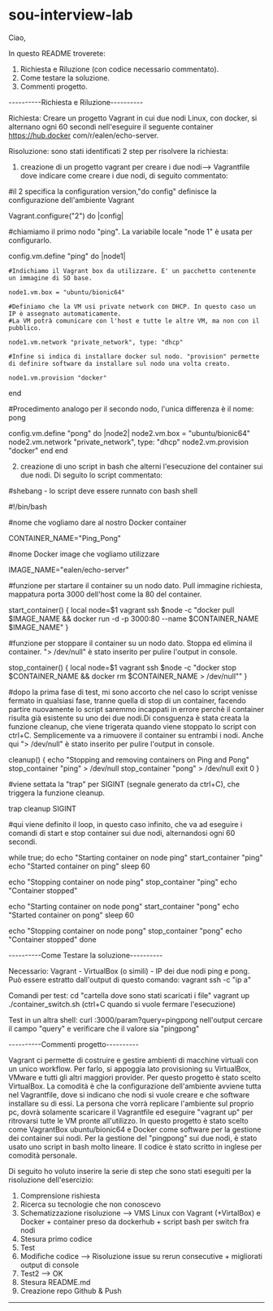 # sou-interview-lab
Ciao,

In questo README troverete:

1) Richiesta e Riluzione (con codice necessario commentato).
2) Come testare la soluzione.
3) Commenti progetto.

----------Richiesta e Riluzione----------

Richiesta: Creare un progetto Vagrant in cui due nodi Linux, con docker, si alternano ogni 60 secondi nell'eseguire il seguente container https://hub.docker com/r/ealen/echo-server.

Risoluzione: sono stati identificati 2 step per risolvere la richiesta:

1) creazione di un progetto vagrant per creare i due nodi--> Vagrantfile dove indicare come creare i due nodi, di seguito commentato:

#il 2 specifica la configuration version,"do config" definisce la configurazione dell'ambiente Vagrant

Vagrant.configure("2") do |config|

#chiamiamo il primo nodo "ping". La variabile locale "node 1" è usata per configurarlo.

  config.vm.define "ping" do |node1|
  
    #Indichiamo il Vagrant box da utilizzare. E' un pacchetto contenente un immagine di SO base.                    
    
    node1.vm.box = "ubuntu/bionic64"
    
    #Definiamo che la VM usi private network con DHCP. In questo caso un IP è assegnato automaticamente.
    #La VM potrà comunicare con l'host e tutte le altre VM, ma non con il pubblico.
    
    node1.vm.network "private_network", type: "dhcp" 
    
    #Infine si indica di installare docker sul nodo. "provision" permette di definire software da installare sul nodo una volta creato.
    
    node1.vm.provision "docker"                         
  end                                                    

#Procedimento analogo per il secondo nodo, l'unica differenza è il nome: pong

  config.vm.define "pong" do |node2|
    node2.vm.box = "ubuntu/bionic64"
    node2.vm.network "private_network", type: "dhcp"
    node2.vm.provision "docker"
  end
end

2) creazione di uno script in bash che alterni l'esecuzione del container sui due nodi. Di seguito lo script commentato:

#shebang - lo script deve essere runnato con bash shell

#!/bin/bash

#nome che vogliamo dare al nostro Docker container

CONTAINER_NAME="Ping_Pong"

#nome Docker image che vogliamo utilizzare                                                      

IMAGE_NAME="ealen/echo-server"

#funzione per startare il container su un nodo dato. Pull immagine richiesta, mappatura porta 3000 dell'host come la 80 del container.

start_container() {
  local node=$1
  vagrant ssh $node -c "docker pull $IMAGE_NAME && docker run -d -p 3000:80 --name $CONTAINER_NAME $IMAGE_NAME"
}

#funzione per stoppare il container su un nodo dato. Stoppa ed elimina il container. "> /dev/null" è stato inserito per pulire l'output in console.

stop_container() {
  local node=$1
  vagrant ssh $node -c "docker stop $CONTAINER_NAME && docker rm $CONTAINER_NAME > /dev/null""
}
 
#dopo la prima fase di test, mi sono accorto che nel caso lo script venisse fermato in qualsiasi fase, tranne quella di stop di un container, facendo partire nuovamente lo script saremmo incappati in errore perchè il container risulta già esistente su uno dei due nodi.Di consguenza è stata creata la funzione cleanup, che viene trigerata quando viene stoppato lo script con ctrl+C. Semplicemente va a rimuovere il container su entrambi i nodi. Anche qui "> /dev/null" è stato inserito per pulire l'output in console.

cleanup() {
  echo "Stopping and removing containers on Ping and Pong"
  stop_container "ping" > /dev/null
  stop_container "pong" > /dev/null
  exit 0
}

#viene settata la "trap" per SIGINT (segnale generato da ctrl+C), che triggera la funzione cleanup.

trap cleanup SIGINT

#qui viene definito il loop, in questo caso infinito, che va ad eseguire i comandi di start e stop container sui due nodi, alternandosi ogni 60 secondi.

while true; do
  echo "Starting container on node ping"
  start_container "ping"
  echo "Started container on ping"
  sleep 60

  echo "Stopping container on node ping"
  stop_container "ping"
  echo "Container stopped"

  echo "Starting container on node pong"
  start_container "pong"
  echo "Started container on pong"
  sleep 60

  echo "Stopping container on node pong"
  stop_container "pong"
  echo "Container stopped"
done

----------Come Testare la soluzione----------

Necessario:
Vagrant - VirtualBox (o simili) - IP dei due nodi ping e pong. Può essere estratto dall'output di questo comando: vagrant ssh <ping o pong> -c "ip a"  
    
Comandi per test:
cd "cartella dove sono stati scaricati i file"
vagrant up
./container_switch.sh (ctrl+C quando si vuole fermare l'esecuzione)

Test in un altra shell:
curl <ip ping o pong>:3000/param?query=pingpong
nell'output cercare il campo "query" e verificare che il valore sia "pingpong" 

----------Commenti progetto----------

Vagrant ci permette di costruire e gestire ambienti di macchine virtuali con un unico workflow. Per farlo, si appoggia lato provisioning su VirtualBox,
VMware e tutti gli altri maggiori provider. Per questo progetto è stato scelto VirtualBox. 
La comodità è che la configurazione dell'ambiente avviene tutta nel Vagrantfile, dove si indicano che nodi si vuole creare e che software installare su di
essi. La persona che vorrà replicare l'ambiente sul proprio pc, dovrà solamente scaricare il Vagrantfile ed eseguire "vagrant up" per ritrovarsi tutte le VM
pronte all'utilizzo. In questo progetto è stato scelto come VagrantBox ubuntu/bionic64 e Docker come software per la gestione dei container sui nodi.
Per la gestione del "pingpong" sui due nodi, è stato usato uno script in bash molto lineare.
Il codice è stato scritto in inglese per comodità personale.

Di seguito ho voluto inserire la serie di step che sono stati eseguiti per la risoluzione dell'esercizio:

1) Comprensione rishiesta
2) Ricerca su tecnologie che non conoscevo
3) Schematizzazione risoluzione --> VMS Linux con Vagrant (+VirtalBox) e Docker + container preso da dockerhub + script bash per switch fra nodi
4) Stesura primo codice
5) Test
6) Modifiche codice --> Risoluzione issue su rerun consecutive + migliorati output di console
7) Test2 --> OK
8) Stesura README.md
9) Creazione repo Github & Push
----------